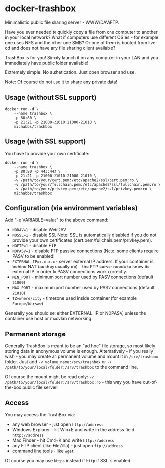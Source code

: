 # docker-trashbox

Minimalistic public file sharing server - WWW/DAV/FTP.

Have you ever needed to quickly copy a file from one computer to another in your local network?
What if computers use different OS'es - for example one uses NFS and the other one SMB?
Or one of them is booted from live-cd and does not have any file sharing client available?

TrashBox is for you!
Simply launch it on any computer in your LAN and you immediately have public folder available!

Extremely simple. No authetication. Just open browser and use.

Note: Of course do not use it to share any private data!

## Usage (without SSL support)
```
docker run -d \
    --name trashbox \
    -p 80:80 \
    -p 21:21 -p 21000-21010:21000-21010 \
    michabbs/trashbox
```

## Usage (with SSL support)

You have to provide your own certificate:
```
docker run -d \
    --name trashbox \
    -p 80:80 -p 443:443 \
    -p 21:21 -p 21000-21010:21000-21010 \
    -v /path/to/your/cert.pem:/etc/apache2/ssl/cert.pem:ro \
    -v /path/to/your/fullchain.pem:/etc/apache2/ssl/fullchain.pem:ro \
    -v /path/to/your/privkey.pem:/etc/apache2/ssl/privkey.pem:ro \
    michabbs/trashbox
```

## Configuration (via environment variables)

Add "-e VARIABLE=value" to the above command:
- `NODAV=1` - disable WebDAV
- `NOSSL=1` - disable SSL
 Note: SSL is automatically disabled if you do not provide your own certificates (cert.pem/fullchain.pem/privkey.pem).
- `NOFTP=1` - disable FTP
- `NOPASV=1` - disable FTP passive connections (Note: some clients require PASV to be enabled!)
- `EXTERNAL_IP=x.x.x.x` - server external IP address.
 If your container is behind NAT (as they usually do) - the FTP server needs to know its external IP in order to PASV connections work correctly.
- `MIN_PORT` - minimum port number used by PASV connections (default `21000`)
- `MAX_PORT` - maximum port number used by PASV connections (default `21010`)
- `TZ=where/city` - timezone used inside container (for example `Europe/Warsaw`)

Generally you should set either EXTERNAL_IP or NOPASV, unless the container use host or macvlan networking.

## Permanent storage

Generally TrashBox is meant to be an "ad hoc" file storage, so most likely storing data in anonymous volume is enough.
Alternatively - if you really wish - you may create an permanent volume and mount it in `/srv/trashbox` folder.
Just add `-v volume_name:/srv/trashbox` or `-v /path/to/your/local/folder:/srv/trashbox` to the command line.

Of course the mount might be read only: `-v /path/to/your/local/folder:/srv/trashbox:ro` - this way you have out-of-the-box public file server!

## Access

You may access the TrashBox via:
- any web browser - just open `http://address`
- Windows Explorer - hit Win+E and write in the address field `http://address`
- Mac Finder - hit Cmd+K and write `http://address`
- any FTP client (like FileZilla) - just open `ftp://address`
- command line tools - like `wget`

Of course you may use `https` instead if `http` if SSL is enabled.
